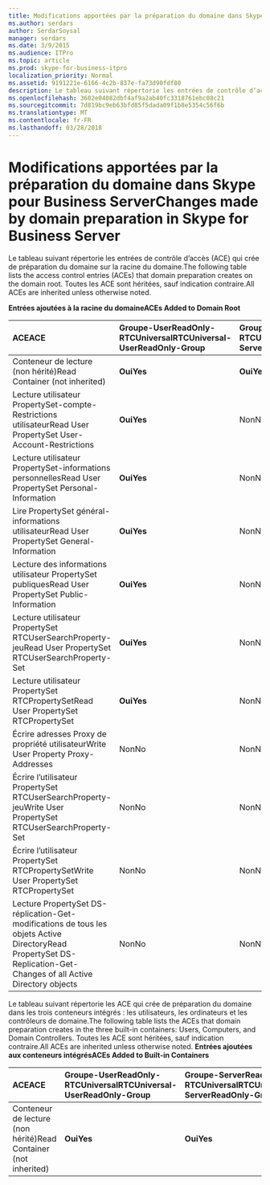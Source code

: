 ```yaml
---
title: Modifications apportées par la préparation du domaine dans Skype pour Business Server
ms.author: serdars
author: SerdarSoysal
manager: serdars
ms.date: 3/9/2015
ms.audience: ITPro
ms.topic: article
ms.prod: skype-for-business-itpro
localization_priority: Normal
ms.assetid: 9191221e-6166-4c2b-837e-fa73d90fdf80
description: Le tableau suivant répertorie les entrées de contrôle d’accès (ACE) qui crée de préparation du domaine sur la racine du domaine. Toutes les ACE sont héritées, sauf indication contraire.
ms.openlocfilehash: 3602e04082dbf4af9a2ab40fc3318761ebc08c21
ms.sourcegitcommit: 7d819bc9eb63bfd85f5dada09f1b8e5354c56f6b
ms.translationtype: MT
ms.contentlocale: fr-FR
ms.lasthandoff: 03/28/2018
---
```

# <a name="changes-made-by-domain-preparation-in-skype-for-business-server"></a><span data-ttu-id="2335f-104">Modifications apportées par la préparation du domaine dans Skype pour Business Server</span><span class="sxs-lookup"><span data-stu-id="2335f-104">Changes made by domain preparation in Skype for Business Server</span></span>
 
<span data-ttu-id="2335f-105">Le tableau suivant répertorie les entrées de contrôle d’accès (ACE) qui crée de préparation du domaine sur la racine du domaine.</span><span class="sxs-lookup"><span data-stu-id="2335f-105">The following table lists the access control entries (ACEs) that domain preparation creates on the domain root.</span></span> <span data-ttu-id="2335f-106">Toutes les ACE sont héritées, sauf indication contraire.</span><span class="sxs-lookup"><span data-stu-id="2335f-106">All ACEs are inherited unless otherwise noted.</span></span>
  
<span data-ttu-id="2335f-107">**Entrées ajoutées à la racine du domaine**</span><span class="sxs-lookup"><span data-stu-id="2335f-107">**ACEs Added to Domain Root**</span></span>

|<span data-ttu-id="2335f-108">**ACE**</span><span class="sxs-lookup"><span data-stu-id="2335f-108">**ACE**</span></span>|<span data-ttu-id="2335f-109">**Groupe-UserReadOnly-RTCUniversal**</span><span class="sxs-lookup"><span data-stu-id="2335f-109">**RTCUniversal-UserReadOnly-Group**</span></span>|<span data-ttu-id="2335f-110">**Groupe-ServerReadOnly-RTCUniversal**</span><span class="sxs-lookup"><span data-stu-id="2335f-110">**RTCUniversal-ServerReadOnly-Group**</span></span>|<span data-ttu-id="2335f-111">**RTCUniversal-UserAdmins**</span><span class="sxs-lookup"><span data-stu-id="2335f-111">**RTCUniversal-UserAdmins**</span></span>|<span data-ttu-id="2335f-112">**RTCHSUniversal-Services**</span><span class="sxs-lookup"><span data-stu-id="2335f-112">**RTCHSUniversal-Services**</span></span>|<span data-ttu-id="2335f-113">**Utilisateurs authentifiés**</span><span class="sxs-lookup"><span data-stu-id="2335f-113">**Authenticated-Users**</span></span>|
|:-----|:-----|:-----|:-----|:-----|:-----|
|<span data-ttu-id="2335f-114">Conteneur de lecture (non hérité)</span><span class="sxs-lookup"><span data-stu-id="2335f-114">Read Container (not inherited)</span></span>  <br/> |<span data-ttu-id="2335f-115">**Oui**</span><span class="sxs-lookup"><span data-stu-id="2335f-115">**Yes**</span></span> <br/> |<span data-ttu-id="2335f-116">**Oui**</span><span class="sxs-lookup"><span data-stu-id="2335f-116">**Yes**</span></span> <br/> |<span data-ttu-id="2335f-117">Non</span><span class="sxs-lookup"><span data-stu-id="2335f-117">No</span></span>  <br/> |<span data-ttu-id="2335f-118">Non</span><span class="sxs-lookup"><span data-stu-id="2335f-118">No</span></span>  <br/> |<span data-ttu-id="2335f-119">Non</span><span class="sxs-lookup"><span data-stu-id="2335f-119">No</span></span>  <br/> |
|<span data-ttu-id="2335f-120">Lecture utilisateur PropertySet-compte-Restrictions utilisateur</span><span class="sxs-lookup"><span data-stu-id="2335f-120">Read User PropertySet User-Account-Restrictions</span></span>  <br/> |<span data-ttu-id="2335f-121">**Oui**</span><span class="sxs-lookup"><span data-stu-id="2335f-121">**Yes**</span></span> <br/> |<span data-ttu-id="2335f-122">Non</span><span class="sxs-lookup"><span data-stu-id="2335f-122">No</span></span>  <br/> |<span data-ttu-id="2335f-123">Non</span><span class="sxs-lookup"><span data-stu-id="2335f-123">No</span></span>  <br/> |<span data-ttu-id="2335f-124">Non</span><span class="sxs-lookup"><span data-stu-id="2335f-124">No</span></span>  <br/> |<span data-ttu-id="2335f-125">Non</span><span class="sxs-lookup"><span data-stu-id="2335f-125">No</span></span>  <br/> |
|<span data-ttu-id="2335f-126">Lecture utilisateur PropertySet-informations personnelles</span><span class="sxs-lookup"><span data-stu-id="2335f-126">Read User PropertySet Personal-Information</span></span>  <br/> |<span data-ttu-id="2335f-127">**Oui**</span><span class="sxs-lookup"><span data-stu-id="2335f-127">**Yes**</span></span> <br/> |<span data-ttu-id="2335f-128">Non</span><span class="sxs-lookup"><span data-stu-id="2335f-128">No</span></span>  <br/> |<span data-ttu-id="2335f-129">Non</span><span class="sxs-lookup"><span data-stu-id="2335f-129">No</span></span>  <br/> |<span data-ttu-id="2335f-130">Non</span><span class="sxs-lookup"><span data-stu-id="2335f-130">No</span></span>  <br/> |<span data-ttu-id="2335f-131">Non</span><span class="sxs-lookup"><span data-stu-id="2335f-131">No</span></span>  <br/> |
|<span data-ttu-id="2335f-132">Lire PropertySet général-informations utilisateur</span><span class="sxs-lookup"><span data-stu-id="2335f-132">Read User PropertySet General-Information</span></span>  <br/> |<span data-ttu-id="2335f-133">**Oui**</span><span class="sxs-lookup"><span data-stu-id="2335f-133">**Yes**</span></span> <br/> |<span data-ttu-id="2335f-134">Non</span><span class="sxs-lookup"><span data-stu-id="2335f-134">No</span></span>  <br/> |<span data-ttu-id="2335f-135">Non</span><span class="sxs-lookup"><span data-stu-id="2335f-135">No</span></span>  <br/> |<span data-ttu-id="2335f-136">Non</span><span class="sxs-lookup"><span data-stu-id="2335f-136">No</span></span>  <br/> |<span data-ttu-id="2335f-137">Non</span><span class="sxs-lookup"><span data-stu-id="2335f-137">No</span></span>  <br/> |
|<span data-ttu-id="2335f-138">Lecture des informations utilisateur PropertySet publiques</span><span class="sxs-lookup"><span data-stu-id="2335f-138">Read User PropertySet Public-Information</span></span>  <br/> |<span data-ttu-id="2335f-139">**Oui**</span><span class="sxs-lookup"><span data-stu-id="2335f-139">**Yes**</span></span> <br/> |<span data-ttu-id="2335f-140">Non</span><span class="sxs-lookup"><span data-stu-id="2335f-140">No</span></span>  <br/> |<span data-ttu-id="2335f-141">Non</span><span class="sxs-lookup"><span data-stu-id="2335f-141">No</span></span>  <br/> |<span data-ttu-id="2335f-142">Non</span><span class="sxs-lookup"><span data-stu-id="2335f-142">No</span></span>  <br/> |<span data-ttu-id="2335f-143">Non</span><span class="sxs-lookup"><span data-stu-id="2335f-143">No</span></span>  <br/> |
|<span data-ttu-id="2335f-144">Lecture utilisateur PropertySet RTCUserSearchProperty-jeu</span><span class="sxs-lookup"><span data-stu-id="2335f-144">Read User PropertySet RTCUserSearchProperty-Set</span></span>  <br/> |<span data-ttu-id="2335f-145">**Oui**</span><span class="sxs-lookup"><span data-stu-id="2335f-145">**Yes**</span></span> <br/> |<span data-ttu-id="2335f-146">Non</span><span class="sxs-lookup"><span data-stu-id="2335f-146">No</span></span>  <br/> |<span data-ttu-id="2335f-147">Non</span><span class="sxs-lookup"><span data-stu-id="2335f-147">No</span></span>  <br/> |<span data-ttu-id="2335f-148">Non</span><span class="sxs-lookup"><span data-stu-id="2335f-148">No</span></span>  <br/> |<span data-ttu-id="2335f-149">**Oui**</span><span class="sxs-lookup"><span data-stu-id="2335f-149">**Yes**</span></span> <br/> |
|<span data-ttu-id="2335f-150">Lecture utilisateur PropertySet RTCPropertySet</span><span class="sxs-lookup"><span data-stu-id="2335f-150">Read User PropertySet RTCPropertySet</span></span>  <br/> |<span data-ttu-id="2335f-151">**Oui**</span><span class="sxs-lookup"><span data-stu-id="2335f-151">**Yes**</span></span> <br/> |<span data-ttu-id="2335f-152">Non</span><span class="sxs-lookup"><span data-stu-id="2335f-152">No</span></span>  <br/> |<span data-ttu-id="2335f-153">Non</span><span class="sxs-lookup"><span data-stu-id="2335f-153">No</span></span>  <br/> |<span data-ttu-id="2335f-154">Non</span><span class="sxs-lookup"><span data-stu-id="2335f-154">No</span></span>  <br/> |<span data-ttu-id="2335f-155">Non</span><span class="sxs-lookup"><span data-stu-id="2335f-155">No</span></span>  <br/> |
|<span data-ttu-id="2335f-156">Écrire adresses Proxy de propriété utilisateur</span><span class="sxs-lookup"><span data-stu-id="2335f-156">Write User Property Proxy-Addresses</span></span>  <br/> |<span data-ttu-id="2335f-157">Non</span><span class="sxs-lookup"><span data-stu-id="2335f-157">No</span></span>  <br/> |<span data-ttu-id="2335f-158">Non</span><span class="sxs-lookup"><span data-stu-id="2335f-158">No</span></span>  <br/> |<span data-ttu-id="2335f-159">**Oui**</span><span class="sxs-lookup"><span data-stu-id="2335f-159">**Yes**</span></span> <br/> |<span data-ttu-id="2335f-160">Non</span><span class="sxs-lookup"><span data-stu-id="2335f-160">No</span></span>  <br/> |<span data-ttu-id="2335f-161">Non</span><span class="sxs-lookup"><span data-stu-id="2335f-161">No</span></span>  <br/> |
|<span data-ttu-id="2335f-162">Écrire l’utilisateur PropertySet RTCUserSearchProperty-jeu</span><span class="sxs-lookup"><span data-stu-id="2335f-162">Write User PropertySet RTCUserSearchProperty-Set</span></span>  <br/> |<span data-ttu-id="2335f-163">Non</span><span class="sxs-lookup"><span data-stu-id="2335f-163">No</span></span>  <br/> |<span data-ttu-id="2335f-164">Non</span><span class="sxs-lookup"><span data-stu-id="2335f-164">No</span></span>  <br/> |<span data-ttu-id="2335f-165">**Oui**</span><span class="sxs-lookup"><span data-stu-id="2335f-165">**Yes**</span></span> <br/> |<span data-ttu-id="2335f-166">Non</span><span class="sxs-lookup"><span data-stu-id="2335f-166">No</span></span>  <br/> |<span data-ttu-id="2335f-167">Non</span><span class="sxs-lookup"><span data-stu-id="2335f-167">No</span></span>  <br/> |
|<span data-ttu-id="2335f-168">Écrire l’utilisateur PropertySet RTCPropertySet</span><span class="sxs-lookup"><span data-stu-id="2335f-168">Write User PropertySet RTCPropertySet</span></span>  <br/> |<span data-ttu-id="2335f-169">Non</span><span class="sxs-lookup"><span data-stu-id="2335f-169">No</span></span>  <br/> |<span data-ttu-id="2335f-170">Non</span><span class="sxs-lookup"><span data-stu-id="2335f-170">No</span></span>  <br/> |<span data-ttu-id="2335f-171">**Oui**</span><span class="sxs-lookup"><span data-stu-id="2335f-171">**Yes**</span></span> <br/> |<span data-ttu-id="2335f-172">Non</span><span class="sxs-lookup"><span data-stu-id="2335f-172">No</span></span>  <br/> |<span data-ttu-id="2335f-173">Non</span><span class="sxs-lookup"><span data-stu-id="2335f-173">No</span></span>  <br/> |
|<span data-ttu-id="2335f-174">Lecture PropertySet DS-réplication-Get-modifications de tous les objets Active Directory</span><span class="sxs-lookup"><span data-stu-id="2335f-174">Read PropertySet DS-Replication-Get-Changes of all Active Directory objects</span></span>  <br/> |<span data-ttu-id="2335f-175">Non</span><span class="sxs-lookup"><span data-stu-id="2335f-175">No</span></span>  <br/> |<span data-ttu-id="2335f-176">Non</span><span class="sxs-lookup"><span data-stu-id="2335f-176">No</span></span>  <br/> |<span data-ttu-id="2335f-177">Non</span><span class="sxs-lookup"><span data-stu-id="2335f-177">No</span></span>  <br/> |<span data-ttu-id="2335f-178">**Oui**</span><span class="sxs-lookup"><span data-stu-id="2335f-178">**Yes**</span></span> <br/> |<span data-ttu-id="2335f-179">Non</span><span class="sxs-lookup"><span data-stu-id="2335f-179">No</span></span>  <br/> |
   
<span data-ttu-id="2335f-180">Le tableau suivant répertorie les ACE qui crée de préparation du domaine dans les trois conteneurs intégrés : les utilisateurs, les ordinateurs et les contrôleurs de domaine.</span><span class="sxs-lookup"><span data-stu-id="2335f-180">The following table lists the ACEs that domain preparation creates in the three built-in containers: Users, Computers, and Domain Controllers.</span></span> <span data-ttu-id="2335f-181">Toutes les ACE sont héritées, sauf indication contraire.</span><span class="sxs-lookup"><span data-stu-id="2335f-181">All ACEs are inherited unless otherwise noted.</span></span>
<span data-ttu-id="2335f-182">**Entrées ajoutées aux conteneurs intégrés**</span><span class="sxs-lookup"><span data-stu-id="2335f-182">**ACEs Added to Built-in Containers**</span></span>

|<span data-ttu-id="2335f-183">**ACE**</span><span class="sxs-lookup"><span data-stu-id="2335f-183">**ACE**</span></span>|<span data-ttu-id="2335f-184">**Groupe-UserReadOnly-RTCUniversal**</span><span class="sxs-lookup"><span data-stu-id="2335f-184">**RTCUniversal-UserReadOnly-Group**</span></span>|<span data-ttu-id="2335f-185">**Groupe-ServerReadOnly-RTCUniversal**</span><span class="sxs-lookup"><span data-stu-id="2335f-185">**RTCUniversal-ServerReadOnly-Group**</span></span>|
|:-----|:-----|:-----|
|<span data-ttu-id="2335f-186">Conteneur de lecture (non hérité)</span><span class="sxs-lookup"><span data-stu-id="2335f-186">Read Container (not inherited)</span></span>  <br/> |<span data-ttu-id="2335f-187">**Oui**</span><span class="sxs-lookup"><span data-stu-id="2335f-187">**Yes**</span></span> <br/> |<span data-ttu-id="2335f-188">**Oui**</span><span class="sxs-lookup"><span data-stu-id="2335f-188">**Yes**</span></span> <br/> |
   

